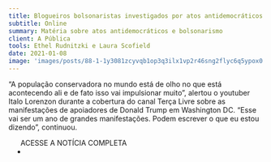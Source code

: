 ```yaml
---
title: Blogueiros bolsonaristas investigados por atos antidemocráticos apoiam invasão do Capitólio
subtitle: Online
summary: Matéria sobre atos antidemocráticos e bolsonarismo
client: A Pública
tools: Ethel Rudnitzki e Laura Scofield
date: 2021-01-08
image: 'images/posts/88-1-1y3081zcyvqb1op3q3ilx1vp2r46sng2flyc6q5ypox0.png'
---
```


“A população conservadora no mundo está de olho no que está acontecendo ali e de fato isso vai impulsionar muito”, alertou o youtuber Italo Lorenzon durante a cobertura do canal Terça Livre sobre as manifestações de apoiadores de Donald Trump em Washington DC. “Esse vai ser um ano de grandes manifestações. Podem escrever o que eu estou dizendo”, continuou.

<div class="post__share"><ul class="share__list list-reset">ACESSE A NOTÍCIA COMPLETA<li class="share__item" style="margin-left: 10px"><a class="share__link share__facebook" style="background: #fa5657" href="https://apublica.org/2021/01/nas-redes-influenciadores-bolsonaristas-investigados-por-atos-antidemocraticos-apoiam-invasao-do-capitolio-nos-eua/" title="Link" rel="nofollow"><i class="fa-solid fa-link"></i></a></li></ul></div>
<!-- <div class="gallery-box"><div class="gallery"><img src="/clipping/images/example-1.jpg" loading="lazy" alt="Project"><img src="/clipping/images/example-2.jpg" loading="lazy" alt="Project"></div><em>Gallery / <a href="https://www.freepik.com/" target="_blank">Freepic</a></em></div> -->